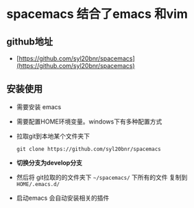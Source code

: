 # spacemacs 结合了emacs 和vim

## github地址

- [https://github.com/syl20bnr/spacemacs](https://github.com/syl20bnr/spacemacs)

## 安装使用

- 需要安装 emacs

- 需要配置HOME环境变量。windows下有多种配置方式

- 拉取git到本地某个文件夹下 

    `git clone https://github.com/syl20bnr/spacemacs`

- **切换分支为develop分支**

- 然后将 git拉取的的文件夹下 `~/spacemacs/` 下所有的文件 复制到 `HOME/.emacs.d/`

- 启动emacs 会自动安装相关的插件